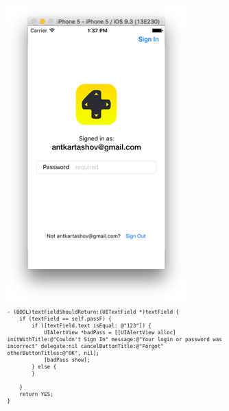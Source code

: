 ![Preview](https://github.com/antonkartashov/4Game-iOS-Login/blob/master/4Game-iOS-App.png)

```
- (BOOL)textFieldShouldReturn:(UITextField *)textField {
    if (textField == self.passF) {
        if ([textField.text isEqual: @"123"]) {
            UIAlertView *badPass = [[UIAlertView alloc] initWithTitle:@"Couldn't Sign In" message:@"Your login or password was incorrect" delegate:nil cancelButtonTitle:@"Forgot" otherButtonTitles:@"OK", nil];
            [badPass show];
        } else {
        }
        
    }
    return YES;
}
```
